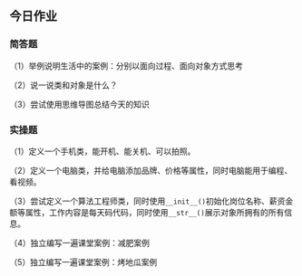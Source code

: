 ## 今日作业

### 简答题

（1）举例说明生活中的案例：分别以面向过程、面向对象方式思考



（2）说一说类和对象是什么？



（3）尝试使用思维导图总结今天的知识



### 实操题

（1）定义一个手机类，能开机、能关机、可以拍照。



（2）定义一个电脑类，并给电脑添加品牌、价格等属性，同时电脑能用于编程、看视频。



（3）尝试定义一个算法工程师类，同时使用`__init__()`初始化岗位名称、薪资金额等属性，工作内容是每天码代码，同时使用`__str__()`展示对象所拥有的所有信息。



（4）独立编写一遍课堂案例：减肥案例





（5）独立编写一遍课堂案例：烤地瓜案例


